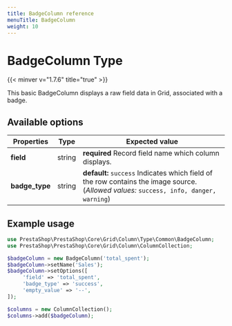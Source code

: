 ```yaml
---
title: BadgeColumn reference
menuTitle: BadgeColumn
weight: 10
---
```


# BadgeColumn Type
{{< minver v="1.7.6" title="true" >}}

This basic BadgeColumn displays a raw field data in Grid, associated with a badge.

## Available options

| Properties     | Type   | Expected value                                                                     |
| -------------- | ------ | ---------------------------------------------------------------------------------- |
| **field**      | string | **required** Record field name which column displays.                              |
| **badge_type** | string | **default:** `success` Indicates which field of the row contains the image source. (*Allowed values:* `success, info, danger, warning`) |

## Example usage

```php
use PrestaShop\PrestaShop\Core\Grid\Column\Type\Common\BadgeColumn;
use PrestaShop\PrestaShop\Core\Grid\Column\ColumnCollection;

$badgeColumn = new BadgeColumn('total_spent');
$badgeColumn->setName('Sales');
$badgeColumn->setOptions([
     'field' => 'total_spent',
     'badge_type' => 'success',
     'empty_value' => '--',
]);

$columns = new ColumnCollection();
$columns->add($badgeColumn);
```